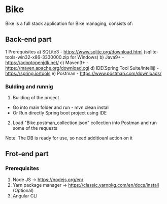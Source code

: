 # Bike
Bike is a full stack application for Bike managing, consists of:

## Back-end part
1 Prerequisites
a) SQLite3 - https://www.sqlite.org/download.html (sqlite-tools-win32-x86-3330000.zip for Windows)
b) Java9+ - https://adoptopenjdk.net/
c) Maven3+ - https://maven.apache.org/download.cgi
d) IDE(Spring Tool Suite/intellij) - https://spring.io/tools
e) Postman - https://www.postman.com/downloads/

### Bulding and runnig
1. Building of the project
 - Go into main folder and run - mvn clean install
 - Or Run directly Spring boot project using IDE

2. Load "Bike.postman_collection.json" collection into Postman and run some of the requests

Note: The DB is ready for use, so need additioanl action on it

## Frot-end part
### Prerequisites
1. Node JS  -> https://nodejs.org/en/
2. Yarn package manager -> https://classic.yarnpkg.com/en/docs/install (Optional)
3. Angular CLI

